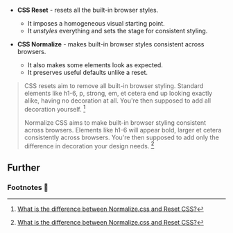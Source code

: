 - **CSS Reset** - resets all the built-in browser styles.
    - It imposes a homogeneous visual starting point.
    - It _unstyles_ everything and sets the stage for consistent styling.

- **CSS Normalize** - makes built-in browser styles consistent across browsers.
    - It also makes some elements look as expected.
    - It preserves useful defaults unlike a reset.

>CSS resets aim to remove all built-in browser styling. Standard elements like h1-6, p, strong, em, et cetera end up looking exactly alike, having no decoration at all. You're then supposed to add all decoration yourself. [^1]
>
> Normalize CSS aims to make built-in browser styling consistent across browsers. Elements like h1-6 will appear bold, larger et cetera consistently across browsers. You're then supposed to add only the difference in decoration your design needs. [^1]

## Further

### Footnotes 📝

[^1]: [What is the difference between Normalize.css and Reset CSS?](https://stackoverflow.com/a/6896881)